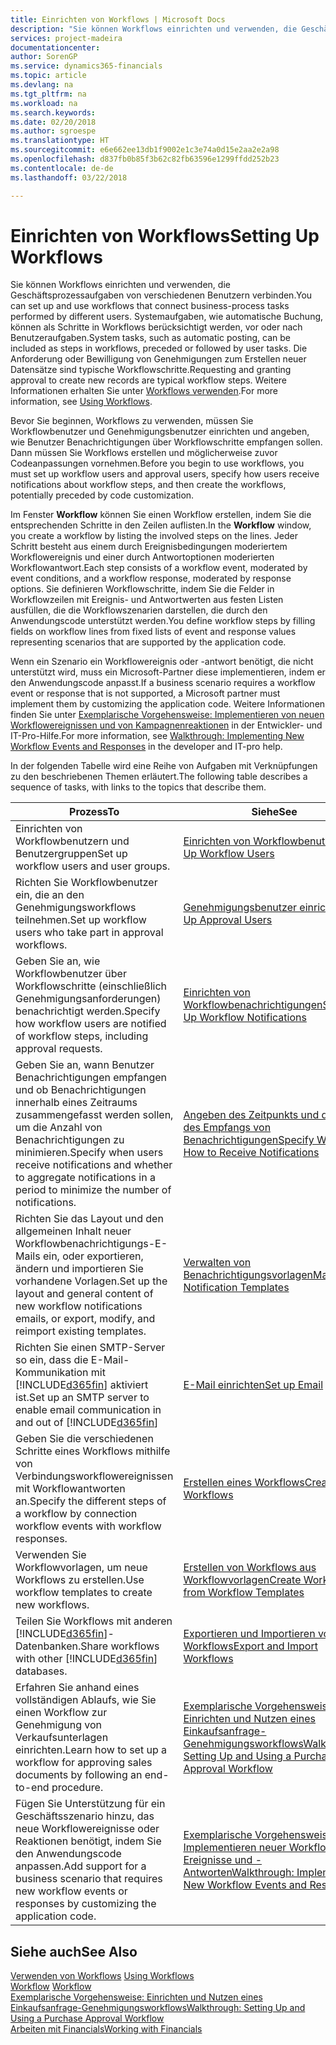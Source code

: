 ```yaml
---
title: Einrichten von Workflows | Microsoft Docs
description: "Sie können Workflows einrichten und verwenden, die Geschäftsprozessaufgaben von verschiedenen Benutzern verbinden. Systemaufgaben, wie automatische Buchung, können als Schritte in Workflows berücksichtigt werden, vor oder nach Benutzeraufgaben. Die Anforderung oder Bewilligung von Genehmigungen zum Erstellen neuer Datensätze sind typische Workflowschritte."
services: project-madeira
documentationcenter: 
author: SorenGP
ms.service: dynamics365-financials
ms.topic: article
ms.devlang: na
ms.tgt_pltfrm: na
ms.workload: na
ms.search.keywords: 
ms.date: 02/20/2018
ms.author: sgroespe
ms.translationtype: HT
ms.sourcegitcommit: e6e662ee13db1f9002e1c3e74a0d15e2aa2e2a98
ms.openlocfilehash: d837fb0b85f3b62c82fb63596e1299ffdd252b23
ms.contentlocale: de-de
ms.lasthandoff: 03/22/2018

---
```

# <a name="setting-up-workflows"></a><span data-ttu-id="4aa55-105">Einrichten von Workflows</span><span class="sxs-lookup"><span data-stu-id="4aa55-105">Setting Up Workflows</span></span>
<span data-ttu-id="4aa55-106">Sie können Workflows einrichten und verwenden, die Geschäftsprozessaufgaben von verschiedenen Benutzern verbinden.</span><span class="sxs-lookup"><span data-stu-id="4aa55-106">You can set up and use workflows that connect business-process tasks performed by different users.</span></span> <span data-ttu-id="4aa55-107">Systemaufgaben, wie automatische Buchung, können als Schritte in Workflows berücksichtigt werden, vor oder nach Benutzeraufgaben.</span><span class="sxs-lookup"><span data-stu-id="4aa55-107">System tasks, such as automatic posting, can be included as steps in workflows, preceded or followed by user tasks.</span></span> <span data-ttu-id="4aa55-108">Die Anforderung oder Bewilligung von Genehmigungen zum Erstellen neuer Datensätze sind typische Workflowschritte.</span><span class="sxs-lookup"><span data-stu-id="4aa55-108">Requesting and granting approval to create new records are typical workflow steps.</span></span> <span data-ttu-id="4aa55-109">Weitere Informationen erhalten Sie unter [Workflows verwenden](across-use-workflows.md).</span><span class="sxs-lookup"><span data-stu-id="4aa55-109">For more information, see [Using Workflows](across-use-workflows.md).</span></span>  

 <span data-ttu-id="4aa55-110">Bevor Sie beginnen, Workflows zu verwenden, müssen Sie Workflowbenutzer und Genehmigungsbenutzer einrichten und angeben, wie Benutzer Benachrichtigungen über Workflowschritte empfangen sollen. Dann müssen Sie Workflows erstellen und möglicherweise zuvor Codeanpassungen vornehmen.</span><span class="sxs-lookup"><span data-stu-id="4aa55-110">Before you begin to use workflows, you must set up workflow users and approval users, specify how users receive notifications about workflow steps, and then create the workflows, potentially preceded by code customization.</span></span>  

 <span data-ttu-id="4aa55-111">Im Fenster **Workflow** können Sie einen Workflow erstellen, indem Sie die entsprechenden Schritte in den Zeilen auflisten.</span><span class="sxs-lookup"><span data-stu-id="4aa55-111">In the **Workflow** window, you create a workflow by listing the involved steps on the lines.</span></span> <span data-ttu-id="4aa55-112">Jeder Schritt besteht aus einem durch Ereignisbedingungen moderiertem Workflowereignis und einer durch Antwortoptionen moderierten Workflowantwort.</span><span class="sxs-lookup"><span data-stu-id="4aa55-112">Each step consists of a workflow event, moderated by event conditions, and a workflow response, moderated by response options.</span></span> <span data-ttu-id="4aa55-113">Sie definieren Workflowschritte, indem Sie die Felder in Workflowzeilen mit Ereignis- und Antwortwerten aus festen Listen ausfüllen, die die Workflowszenarien darstellen, die durch den Anwendungscode unterstützt werden.</span><span class="sxs-lookup"><span data-stu-id="4aa55-113">You define workflow steps by filling fields on workflow lines from fixed lists of event and response values representing scenarios that are supported by the application code.</span></span>  

 <span data-ttu-id="4aa55-114">Wenn ein Szenario ein Workflowereignis oder -antwort benötigt, die nicht unterstützt wird, muss ein Microsoft-Partner diese implementieren, indem er den Anwendungscode anpasst.</span><span class="sxs-lookup"><span data-stu-id="4aa55-114">If a business scenario requires a workflow event or response that is not supported, a Microsoft partner must implement them by customizing the application code.</span></span> <span data-ttu-id="4aa55-115">Weitere Informationen finden Sie unter [Exemplarische Vorgehensweise: Implementieren von neuen Workflowereignissen und von Kampagnenreaktionen](/dynamics-nav/Walkthrough--Implementing-New-Workflow-Events-and-Responses) in der Entwickler- und IT-Pro-Hilfe.</span><span class="sxs-lookup"><span data-stu-id="4aa55-115">For more information, see [Walkthrough: Implementing New Workflow Events and Responses](/dynamics-nav/Walkthrough--Implementing-New-Workflow-Events-and-Responses) in the developer and IT-pro help.</span></span>

 <span data-ttu-id="4aa55-116">In der folgenden Tabelle wird eine Reihe von Aufgaben mit Verknüpfungen zu den beschriebenen Themen erläutert.</span><span class="sxs-lookup"><span data-stu-id="4aa55-116">The following table describes a sequence of tasks, with links to the topics that describe them.</span></span>  

|<span data-ttu-id="4aa55-117">**Prozess**</span><span class="sxs-lookup"><span data-stu-id="4aa55-117">**To**</span></span>|<span data-ttu-id="4aa55-118">**Siehe**</span><span class="sxs-lookup"><span data-stu-id="4aa55-118">**See**</span></span>|  
|------------|-------------|  
|<span data-ttu-id="4aa55-119">Einrichten von Workflowbenutzern und Benutzergruppen</span><span class="sxs-lookup"><span data-stu-id="4aa55-119">Set up workflow users and user groups.</span></span>|[<span data-ttu-id="4aa55-120">Einrichten von Workflowbenutzern</span><span class="sxs-lookup"><span data-stu-id="4aa55-120">Set Up Workflow Users</span></span>](across-how-to-set-up-workflow-users.md)|  
|<span data-ttu-id="4aa55-121">Richten Sie Workflowbenutzer ein, die an den Genehmigungsworkflows teilnehmen.</span><span class="sxs-lookup"><span data-stu-id="4aa55-121">Set up workflow users who take part in approval workflows.</span></span>|[<span data-ttu-id="4aa55-122">Genehmigungsbenutzer einrichten</span><span class="sxs-lookup"><span data-stu-id="4aa55-122">Set Up Approval Users</span></span>](across-how-to-set-up-approval-users.md)|  
|<span data-ttu-id="4aa55-123">Geben Sie an, wie Workflowbenutzer über Workflowschritte (einschließlich Genehmigungsanforderungen) benachrichtigt werden.</span><span class="sxs-lookup"><span data-stu-id="4aa55-123">Specify how workflow users are notified of workflow steps, including approval requests.</span></span>|[<span data-ttu-id="4aa55-124">Einrichten von Workflowbenachrichtigungen</span><span class="sxs-lookup"><span data-stu-id="4aa55-124">Setting Up Workflow Notifications</span></span>](across-setting-up-workflow-notifications.md)|  
|<span data-ttu-id="4aa55-125">Geben Sie an, wann Benutzer Benachrichtigungen empfangen und ob Benachrichtigungen innerhalb eines Zeitraums zusammengefasst werden sollen, um die Anzahl von Benachrichtigungen zu minimieren.</span><span class="sxs-lookup"><span data-stu-id="4aa55-125">Specify when users receive notifications and whether to aggregate notifications in a period to minimize the number of notifications.</span></span>|[<span data-ttu-id="4aa55-126">Angeben des Zeitpunkts und der Art des Empfangs von Benachrichtigungen</span><span class="sxs-lookup"><span data-stu-id="4aa55-126">Specify When and How to Receive Notifications</span></span>](across-how-to-specify-when-and-how-to-receive-notifications.md)|  
|<span data-ttu-id="4aa55-127">Richten Sie das Layout und den allgemeinen Inhalt neuer Workflowbenachrichtigungs-E-Mails ein, oder exportieren, ändern und importieren Sie vorhandene Vorlagen.</span><span class="sxs-lookup"><span data-stu-id="4aa55-127">Set up the layout and general content of new workflow notifications emails, or export, modify, and reimport existing templates.</span></span>|[<span data-ttu-id="4aa55-128">Verwalten von Benachrichtigungsvorlagen</span><span class="sxs-lookup"><span data-stu-id="4aa55-128">Manage Notification Templates</span></span>](across-how-to-manage-notification-templates.md)|  
|<span data-ttu-id="4aa55-129">Richten Sie einen SMTP-Server so ein, dass die E-Mail-Kommunikation mit [!INCLUDE[d365fin](includes/d365fin_md.md)] aktiviert ist.</span><span class="sxs-lookup"><span data-stu-id="4aa55-129">Set up an SMTP server to enable email communication in and out of [!INCLUDE[d365fin](includes/d365fin_md.md)]</span></span>|[<span data-ttu-id="4aa55-130">E-Mail einrichten</span><span class="sxs-lookup"><span data-stu-id="4aa55-130">Set up Email</span></span>](madeira-how-setup-email.md)|
|<span data-ttu-id="4aa55-131">Geben Sie die verschiedenen Schritte eines Workflows mithilfe von Verbindungsworkflowereignissen mit Workflowantworten an.</span><span class="sxs-lookup"><span data-stu-id="4aa55-131">Specify the different steps of a workflow by connection workflow events with workflow responses.</span></span>|[<span data-ttu-id="4aa55-132">Erstellen eines Workflows</span><span class="sxs-lookup"><span data-stu-id="4aa55-132">Create Workflows</span></span>](across-how-to-create-workflows.md)|  
|<span data-ttu-id="4aa55-133">Verwenden Sie Workflowvorlagen, um neue Workflows zu erstellen.</span><span class="sxs-lookup"><span data-stu-id="4aa55-133">Use workflow templates to create new workflows.</span></span>|[<span data-ttu-id="4aa55-134">Erstellen von Workflows aus Workflowvorlagen</span><span class="sxs-lookup"><span data-stu-id="4aa55-134">Create Workflows from Workflow Templates</span></span>](across-how-to-create-workflows-from-workflow-templates.md)|  
|<span data-ttu-id="4aa55-135">Teilen Sie Workflows mit anderen [!INCLUDE[d365fin](includes/d365fin_md.md)]-Datenbanken.</span><span class="sxs-lookup"><span data-stu-id="4aa55-135">Share workflows with other [!INCLUDE[d365fin](includes/d365fin_md.md)] databases.</span></span>|[<span data-ttu-id="4aa55-136">Exportieren und Importieren von Workflows</span><span class="sxs-lookup"><span data-stu-id="4aa55-136">Export and Import Workflows</span></span>](across-how-to-export-and-import-workflows.md)|  
|<span data-ttu-id="4aa55-137">Erfahren Sie anhand eines vollständigen Ablaufs, wie Sie einen Workflow zur Genehmigung von Verkaufsunterlagen einrichten.</span><span class="sxs-lookup"><span data-stu-id="4aa55-137">Learn how to set up a workflow for approving sales documents by following an end-to-end procedure.</span></span>|[<span data-ttu-id="4aa55-138">Exemplarische Vorgehensweise: Einrichten und Nutzen eines Einkaufsanfrage-Genehmigungsworkflows</span><span class="sxs-lookup"><span data-stu-id="4aa55-138">Walkthrough: Setting Up and Using a Purchase Approval Workflow</span></span>](walkthrough-setting-up-and-using-a-purchase-approval-workflow.md)|  
|<span data-ttu-id="4aa55-139">Fügen Sie Unterstützung für ein Geschäftsszenario hinzu, das neue Workflowereignisse oder Reaktionen benötigt, indem Sie den Anwendungscode anpassen.</span><span class="sxs-lookup"><span data-stu-id="4aa55-139">Add support for a business scenario that requires new workflow events or responses by customizing the application code.</span></span>|[<span data-ttu-id="4aa55-140">Exemplarische Vorgehensweise: Implementieren neuer Workflow-Ereignisse und -Antworten</span><span class="sxs-lookup"><span data-stu-id="4aa55-140">Walkthrough: Implementing New Workflow Events and Responses</span></span>](/dynamics-nav/Walkthrough--Implementing-New-Workflow-Events-and-Responses)|  

## <a name="see-also"></a><span data-ttu-id="4aa55-141">Siehe auch</span><span class="sxs-lookup"><span data-stu-id="4aa55-141">See Also</span></span>  
 <span data-ttu-id="4aa55-142">[Verwenden von Workflows](across-use-workflows.md) </span><span class="sxs-lookup"><span data-stu-id="4aa55-142">[Using Workflows](across-use-workflows.md) </span></span>  
 <span data-ttu-id="4aa55-143">[Workflow](across-workflow.md) </span><span class="sxs-lookup"><span data-stu-id="4aa55-143">[Workflow](across-workflow.md) </span></span>  
 [<span data-ttu-id="4aa55-144">Exemplarische Vorgehensweise: Einrichten und Nutzen eines Einkaufsanfrage-Genehmigungsworkflows</span><span class="sxs-lookup"><span data-stu-id="4aa55-144">Walkthrough: Setting Up and Using a Purchase Approval Workflow</span></span>](walkthrough-setting-up-and-using-a-purchase-approval-workflow.md)  
 [<span data-ttu-id="4aa55-145">Arbeiten mit Financials</span><span class="sxs-lookup"><span data-stu-id="4aa55-145">Working with Financials</span></span>](ui-work-product.md)

